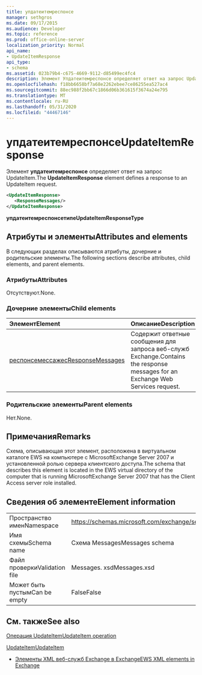 ```yaml
---
title: упдатеитемреспонсе
manager: sethgros
ms.date: 09/17/2015
ms.audience: Developer
ms.topic: reference
ms.prod: office-online-server
localization_priority: Normal
api_name:
- UpdateItemResponse
api_type:
- schema
ms.assetid: 023b79b4-c675-4669-9112-d85499ec4fc4
description: Элемент Упдатеитемреспонсе определяет ответ на запрос UpdateItem.
ms.openlocfilehash: f18bb6658bf7a68e2262ebee7ce86255ea527ac4
ms.sourcegitcommit: 88ec988f2bb67c1866d06b361615f3674a24e795
ms.translationtype: MT
ms.contentlocale: ru-RU
ms.lasthandoff: 05/31/2020
ms.locfileid: "44467146"
---
```

# <a name="updateitemresponse"></a><span data-ttu-id="8c916-103">упдатеитемреспонсе</span><span class="sxs-lookup"><span data-stu-id="8c916-103">UpdateItemResponse</span></span>

<span data-ttu-id="8c916-104">Элемент **упдатеитемреспонсе** определяет ответ на запрос UpdateItem.</span><span class="sxs-lookup"><span data-stu-id="8c916-104">The **UpdateItemResponse** element defines a response to an UpdateItem request.</span></span> 
  
```xml
<UpdateItemResponse>
   <ResponseMessages/>
</UpdateItemResponse>
```

 <span data-ttu-id="8c916-105">**упдатеитемреспонсетипе**</span><span class="sxs-lookup"><span data-stu-id="8c916-105">**UpdateItemResponseType**</span></span>
## <a name="attributes-and-elements"></a><span data-ttu-id="8c916-106">Атрибуты и элементы</span><span class="sxs-lookup"><span data-stu-id="8c916-106">Attributes and elements</span></span>

<span data-ttu-id="8c916-107">В следующих разделах описываются атрибуты, дочерние и родительские элементы.</span><span class="sxs-lookup"><span data-stu-id="8c916-107">The following sections describe attributes, child elements, and parent elements.</span></span>
  
### <a name="attributes"></a><span data-ttu-id="8c916-108">Атрибуты</span><span class="sxs-lookup"><span data-stu-id="8c916-108">Attributes</span></span>

<span data-ttu-id="8c916-109">Отсутствуют.</span><span class="sxs-lookup"><span data-stu-id="8c916-109">None.</span></span>
  
### <a name="child-elements"></a><span data-ttu-id="8c916-110">Дочерние элементы</span><span class="sxs-lookup"><span data-stu-id="8c916-110">Child elements</span></span>

|<span data-ttu-id="8c916-111">**Элемент**</span><span class="sxs-lookup"><span data-stu-id="8c916-111">**Element**</span></span>|<span data-ttu-id="8c916-112">**Описание**</span><span class="sxs-lookup"><span data-stu-id="8c916-112">**Description**</span></span>|
|:-----|:-----|
|[<span data-ttu-id="8c916-113">респонсемессажес</span><span class="sxs-lookup"><span data-stu-id="8c916-113">ResponseMessages</span></span>](responsemessages.md) <br/> |<span data-ttu-id="8c916-114">Содержит ответные сообщения для запроса веб-служб Exchange.</span><span class="sxs-lookup"><span data-stu-id="8c916-114">Contains the response messages for an Exchange Web Services request.</span></span>  <br/> |
   
### <a name="parent-elements"></a><span data-ttu-id="8c916-115">Родительские элементы</span><span class="sxs-lookup"><span data-stu-id="8c916-115">Parent elements</span></span>

<span data-ttu-id="8c916-116">Нет.</span><span class="sxs-lookup"><span data-stu-id="8c916-116">None.</span></span>
  
## <a name="remarks"></a><span data-ttu-id="8c916-117">Примечания</span><span class="sxs-lookup"><span data-stu-id="8c916-117">Remarks</span></span>

<span data-ttu-id="8c916-118">Схема, описывающая этот элемент, расположена в виртуальном каталоге EWS на компьютере с MicrosoftExchange Server 2007 и установленной ролью сервера клиентского доступа.</span><span class="sxs-lookup"><span data-stu-id="8c916-118">The schema that describes this element is located in the EWS virtual directory of the computer that is running MicrosoftExchange Server 2007 that has the Client Access server role installed.</span></span>
  
## <a name="element-information"></a><span data-ttu-id="8c916-119">Сведения об элементе</span><span class="sxs-lookup"><span data-stu-id="8c916-119">Element information</span></span>

|||
|:-----|:-----|
|<span data-ttu-id="8c916-120">Пространство имен</span><span class="sxs-lookup"><span data-stu-id="8c916-120">Namespace</span></span>  <br/> |https://schemas.microsoft.com/exchange/services/2006/messages  <br/> |
|<span data-ttu-id="8c916-121">Имя схемы</span><span class="sxs-lookup"><span data-stu-id="8c916-121">Schema name</span></span>  <br/> |<span data-ttu-id="8c916-122">Схема Messages</span><span class="sxs-lookup"><span data-stu-id="8c916-122">Messages schema</span></span>  <br/> |
|<span data-ttu-id="8c916-123">Файл проверки</span><span class="sxs-lookup"><span data-stu-id="8c916-123">Validation file</span></span>  <br/> |<span data-ttu-id="8c916-124">Messages. xsd</span><span class="sxs-lookup"><span data-stu-id="8c916-124">Messages.xsd</span></span>  <br/> |
|<span data-ttu-id="8c916-125">Может быть пустым</span><span class="sxs-lookup"><span data-stu-id="8c916-125">Can be empty</span></span>  <br/> |<span data-ttu-id="8c916-126">False</span><span class="sxs-lookup"><span data-stu-id="8c916-126">False</span></span>  <br/> |
   
## <a name="see-also"></a><span data-ttu-id="8c916-127">См. также</span><span class="sxs-lookup"><span data-stu-id="8c916-127">See also</span></span>



[<span data-ttu-id="8c916-128">Операция UpdateItem</span><span class="sxs-lookup"><span data-stu-id="8c916-128">UpdateItem operation</span></span>](updateitem-operation.md)
  
[<span data-ttu-id="8c916-129">UpdateItem</span><span class="sxs-lookup"><span data-stu-id="8c916-129">UpdateItem</span></span>](updateitem.md)


- [<span data-ttu-id="8c916-130">Элементы XML веб-служб Exchange в Exchange</span><span class="sxs-lookup"><span data-stu-id="8c916-130">EWS XML elements in Exchange</span></span>](ews-xml-elements-in-exchange.md)

